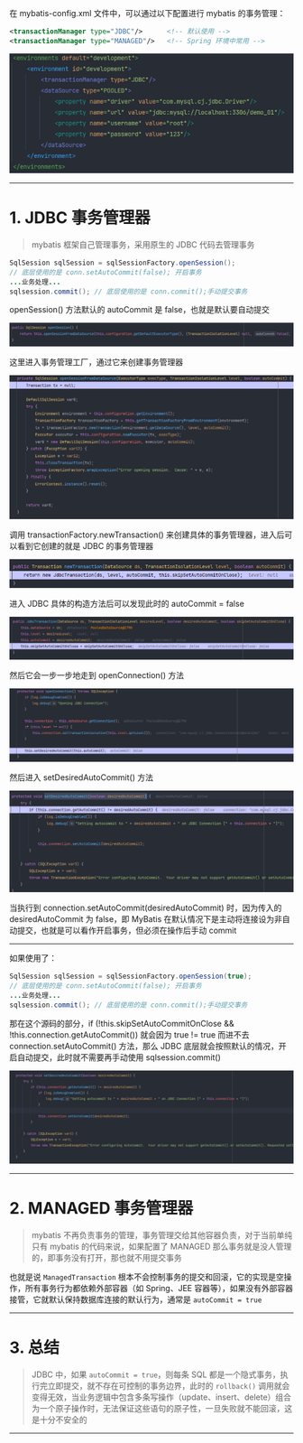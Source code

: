 
在 mybatis-config.xml 文件中，可以通过以下配置进行 mybatis 的事务管理：

```xml
<transactionManager type="JDBC"/>      <!-- 默认使用 -->
<transactionManager type="MANAGED"/>   <!-- Spring 环境中常用 -->
```

![](images/MyBatis%20的两种事务管理器/file-20250524194702.png)

****
# 1. JDBC 事务管理器

>mybatis 框架自己管理事务，采用原生的 JDBC 代码去管理事务

```java
SqlSession sqlSession = sqlSessionFactory.openSession(); 
// 底层使用的是 conn.setAutoCommit(false); 开启事务
...业务处理...
sqlsession.commit(); // 底层使用的是 conn.commit();手动提交事务
```

openSession() 方法默认的 autoCommit 是 false，也就是默认要自动提交

![](images/MyBatis%20的两种事务管理器/file-20250524191543.png)

这里进入事务管理工厂，通过它来创建事务管理器

![](images/MyBatis%20的两种事务管理器/file-20250524191720.png)

调用 transactionFactory.newTransaction() 来创建具体的事务管理器，进入后可以看到它创建的就是 JDBC 的事务管理器

![](images/MyBatis%20的两种事务管理器/file-20250524191924.png)

进入 JDBC 具体的构造方法后可以发现此时的 autoCommit = false

![](images/MyBatis%20的两种事务管理器/file-20250524192045.png)

然后它会一步一步地走到 openConnection() 方法

![](images/MyBatis%20的两种事务管理器/file-20250524192201.png)

然后进入 setDesiredAutoCommit() 方法

![](images/MyBatis%20的两种事务管理器/file-20250524192328.png)

当执行到 connection.setAutoCommit(desiredAutoCommit) 时，因为传入的 desiredAutoCommit 为 false，即 MyBatis 在默认情况下是主动将连接设为非自动提交，也就是可以看作开启事务，但必须在操作后手动 commit

****

如果使用了：

```java
SqlSession sqlSession = sqlSessionFactory.openSession(true); 
// 底层使用的是 conn.setAutoCommit(false); 开启事务
...业务处理...
sqlsession.commit(); // 底层使用的是 conn.commit();手动提交事务
```

那在这个源码的部分，if (!this.skipSetAutoCommitOnClose && !this.connection.getAutoCommit()) 就会因为 true != true 而进不去 connection.setAutoCommit() 方法，那么 JDBC 底层就会按照默认的情况，开启自动提交，此时就不需要再手动使用 sqlsession.commit()

![](images/MyBatis%20的两种事务管理器/file-20250524193307.png)

****
# 2. MANAGED 事务管理器

>mybatis 不再负责事务的管理，事务管理交给其他容器负责，对于当前单纯只有 mybatis 的代码来说，如果配置了 MANAGED 那么事务就是没人管理的，即事务没有打开，那也就不用提交事务

也就是说 `ManagedTransaction` 根本不会控制事务的提交和回滚，它的实现是空操作，所有事务行为都依赖外部容器（如 Spring、JEE 容器等），如果没有外部容器接管，它就默认保持数据库连接的默认行为，通常是 `autoCommit = true`

****
# 3. 总结

>JDBC 中，如果 `autoCommit = true`，则每条 SQL 都是一个隐式事务，执行完立即提交，就不存在可控制的事务边界，此时的 `rollback()` 调用就会变得无效，当业务逻辑中包含多条写操作（update、insert、delete）组合为一个原子操作时，无法保证这些语句的原子性，一旦失败就不能回滚，这是十分不安全的

****
